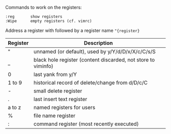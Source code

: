 Commands to work on the registers:

```
:reg       show registers
:Wipe      empty registers (cf. vimrc)
```

Address a register with followed by a register name `"{register}`

Register   | Description
-----------|-----------------
"          | unnamed (or default), used by y/Y/d/D/x/X/c/C/s/S
_          | black hole register (content discarded, not store to viminfo)
0          | last yank from y/Y
1 to 9     | historical record of delete/change from d/D/c/C
-          | small delete register
\.          | last insert text register
a to z     | named registers for users
%          | file name register
:          | command register (most recently executed)

